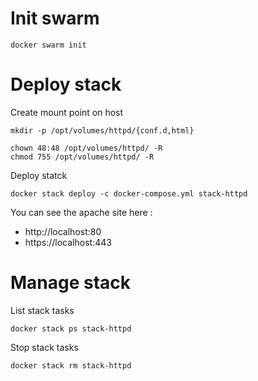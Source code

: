 # Init swarm
```
docker swarm init
```

# Deploy stack

Create mount point on host
```
mkdir -p /opt/volumes/httpd/{conf.d,html}

chown 48:48 /opt/volumes/httpd/ -R
chmod 755 /opt/volumes/httpd/ -R
```

Deploy statck
```
docker stack deploy -c docker-compose.yml stack-httpd
```

You can see the apache site here : 
 - http://localhost:80
 - https://localhost:443
 
 # Manage stack

List stack tasks
```
docker stack ps stack-httpd
```

Stop stack tasks
```
docker stack rm stack-httpd
```
